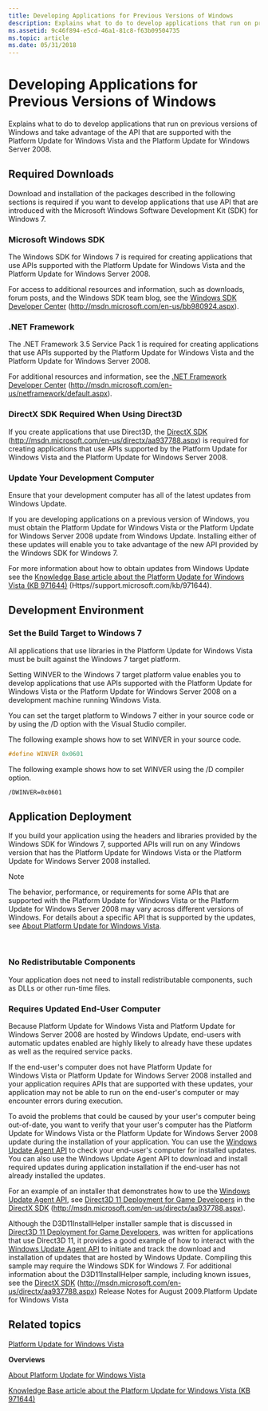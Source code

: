 ```yaml
---
title: Developing Applications for Previous Versions of Windows
description: Explains what to do to develop applications that run on previous versions of Windows and take advantage of the API that are supported with the Platform Update for Windows Vista and the Platform Update for Windows Server 2008.
ms.assetid: 9c46f894-e5cd-46a1-81c8-f63b09504735
ms.topic: article
ms.date: 05/31/2018
---
```


# Developing Applications for Previous Versions of Windows

Explains what to do to develop applications that run on previous versions of Windows and take advantage of the API that are supported with the Platform Update for Windows Vista and the Platform Update for Windows Server 2008.

## Required Downloads

Download and installation of the packages described in the following sections is required if you want to develop applications that use API that are introduced with the Microsoft Windows Software Development Kit (SDK) for Windows 7.

### Microsoft Windows SDK

The Windows SDK for Windows 7 is required for creating applications that use APIs supported with the Platform Update for Windows Vista and the Platform Update for Windows Server 2008.

For access to additional resources and information, such as downloads, forum posts, and the Windows SDK team blog, see the [Windows SDK Developer Center](https://msdn.microsoft.com/bb980924.aspx) (http://msdn.microsoft.com/en-us/bb980924.aspx).

### .NET Framework

The .NET Framework 3.5 Service Pack 1 is required for creating applications that use APIs supported by the Platform Update for Windows Vista and the Platform Update for Windows Server 2008.

For additional resources and information, see the [.NET Framework Developer Center](https://msdn.microsoft.com/netframework/default.aspx) (http://msdn.microsoft.com/en-us/netframework/default.aspx).

### DirectX SDK Required When Using Direct3D

If you create applications that use Direct3D, the [DirectX SDK](/previous-versions/windows/apps/hh452744(v=win.10)) (http://msdn.microsoft.com/en-us/directx/aa937788.aspx) is required for creating applications that use APIs supported by the Platform Update for Windows Vista and the Platform Update for Windows Server 2008.

### Update Your Development Computer

Ensure that your development computer has all of the latest updates from Windows Update.

If you are developing applications on a previous version of Windows, you must obtain the Platform Update for Windows Vista or the Platform Update for Windows Server 2008 update from Windows Update. Installing either of these updates will enable you to take advantage of the new API provided by the Windows SDK for Windows 7.

For more information about how to obtain updates from Windows Update see the [Knowledge Base article about the Platform Update for Windows Vista (KB 971644)](https://support.microsoft.com/kb/971644) (Https//support.microsoft.com/kb/971644).

## Development Environment

### Set the Build Target to Windows 7

All applications that use libraries in the Platform Update for Windows Vista must be built against the Windows 7 target platform.

Setting WINVER to the Windows 7 target platform value enables you to develop applications that use APIs supported with the Platform Update for Windows Vista or the Platform Update for Windows Server 2008 on a development machine running Windows Vista.

You can set the target platform to Windows 7 either in your source code or by using the /D option with the Visual Studio compiler.

The following example shows how to set WINVER in your source code.


```C++
#define WINVER 0x0601
```



The following example shows how to set WINVER using the /D compiler option.

``` syntax
/DWINVER=0x0601
```

## Application Deployment

If you build your application using the headers and libraries provided by the Windows SDK for Windows 7, supported APIs will run on any Windows version that has the Platform Update for Windows Vista or the Platform Update for Windows Server 2008 installed.

> [!Note]  
> The behavior, performance, or requirements for some APIs that are supported with the Platform Update for Windows Vista or the Platform Update for Windows Server 2008 may vary across different versions of Windows. For details about a specific API that is supported by the updates, see [About Platform Update for Windows Vista](platform-update-for-windows-vista-overview.md).

 

### No Redistributable Components

Your application does not need to install redistributable components, such as DLLs or other run-time files.

### Requires Updated End-User Computer

Because Platform Update for Windows Vista and Platform Update for Windows Server 2008 are hosted by Windows Update, end-users with automatic updates enabled are highly likely to already have these updates as well as the required service packs.

If the end-user's computer does not have Platform Update for Windows Vista or Platform Update for Windows Server 2008 installed and your application requires APIs that are supported with these updates, your application may not be able to run on the end-user's computer or may encounter errors during execution.

To avoid the problems that could be caused by your user's computer being out-of-date, you want to verify that your user's computer has the Platform Update for Windows Vista or the Platform Update for Windows Server 2008 update during the installation of your application. You can use the [Windows Update Agent API](/windows/desktop/Wua_Sdk/portal-client) to check your end-user's computer for installed updates. You can also use the Windows Update Agent API to download and install required updates during application installation if the end-user has not already installed the updates.

For an example of an installer that demonstrates how to use the [Windows Update Agent API](/windows/desktop/Wua_Sdk/portal-client), see [Direct3D 11 Deployment for Game Developers](../direct3darticles/direct3d11-deployment.md) in the [DirectX SDK](/previous-versions/windows/apps/hh452744(v=win.10)) (http://msdn.microsoft.com/en-us/directx/aa937788.aspx).

Although the D3D11InstallHelper installer sample that is discussed in [Direct3D 11 Deployment for Game Developers](../direct3darticles/direct3d11-deployment.md), was written for applications that use Direct3D 11, it provides a good example of how to interact with the [Windows Update Agent API](/windows/desktop/Wua_Sdk/portal-client) to initiate and track the download and installation of updates that are hosted by Windows Update. Compiling this sample may require the Windows SDK for Windows 7. For additional information about the D3D11InstallHelper sample, including known issues, see the [DirectX SDK](/previous-versions/windows/apps/hh452744(v=win.10)) (http://msdn.microsoft.com/en-us/directx/aa937788.aspx) Release Notes for August 2009.Platform Update for Windows Vista

## Related topics

<dl> <dt>

[Platform Update for Windows Vista](platform-update-for-windows-vista-portal.md)
</dt> <dt>

**Overviews**
</dt> <dt>

[About Platform Update for Windows Vista](platform-update-for-windows-vista-overview.md)
</dt> <dt>

[Knowledge Base article about the Platform Update for Windows Vista (KB 971644)](https://support.microsoft.com/kb/971644)
</dt> </dl>

 

 